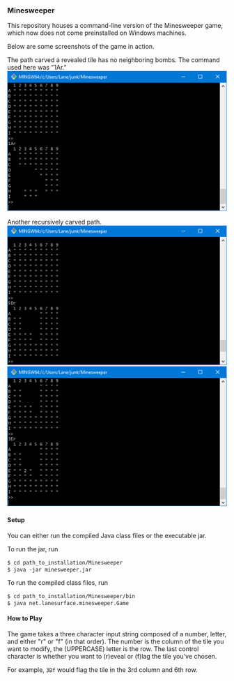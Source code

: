 ### Minesweeper

This repository houses a command-line version of the Minesweeper game, which now does not come preinstalled on Windows machines. 

Below are some screenshots of the game in action.

The path carved a revealed tile has no neighboring bombs. The command used here was "1Ar."
![A path carved by the command "1Ar"](images/minesweeper-capture.png)

Another recursively carved path.
![Another recursively carved path](images/minesweeper-capture-1.png)
![Demo of the game's number tile](images/minesweeper-capture-2.png)

#### Setup

You can either run the compiled Java class files or the executable jar.

To run the jar, run 

```
$ cd path_to_installation/Minesweeper
$ java -jar minesweeper.jar
```

To run the compiled class files, run

```
$ cd path_to_installation/Minesweeper/bin
$ java net.lanesurface.minesweeper.Game
```

#### How to Play

The game takes a three character input string composed of a number, letter, and either "r" or "f" (in that order). The number is the column of the tile you want to modify, the (UPPERCASE) letter is the row. The last control character is whether you want to (r)eveal or (f)lag the tile you've chosen.

For example, `3Bf` would flag the tile in the 3rd column and 6th row.

